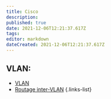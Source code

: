```yaml
---
title: Cisco
description: 
published: true
date: 2021-12-06T12:21:37.617Z
tags: 
editor: markdown
dateCreated: 2021-12-06T12:21:37.617Z
---
```


## VLAN:
- [VLAN](/SIO/VLAN)
- [Routage inter-VLAN](/SIO/Routage-InterVLAN)
{.links-list}